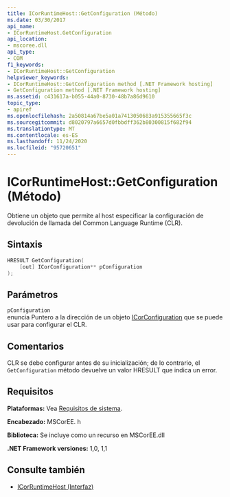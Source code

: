 ```yaml
---
title: ICorRuntimeHost::GetConfiguration (Método)
ms.date: 03/30/2017
api_name:
- ICorRuntimeHost.GetConfiguration
api_location:
- mscoree.dll
api_type:
- COM
f1_keywords:
- ICorRuntimeHost::GetConfiguration
helpviewer_keywords:
- ICorRuntimeHost::GetConfiguration method [.NET Framework hosting]
- GetConfiguration method [.NET Framework hosting]
ms.assetid: c431617a-b055-44a0-8730-48b7a86d9610
topic_type:
- apiref
ms.openlocfilehash: 2a50814a67be5a01a7413050683a915355665f3c
ms.sourcegitcommit: d8020797a6657d0fbbdff362b80300815f682f94
ms.translationtype: MT
ms.contentlocale: es-ES
ms.lasthandoff: 11/24/2020
ms.locfileid: "95720651"
---
```

# <a name="icorruntimehostgetconfiguration-method"></a>ICorRuntimeHost::GetConfiguration (Método)

Obtiene un objeto que permite al host especificar la configuración de devolución de llamada del Common Language Runtime (CLR).  
  
## <a name="syntax"></a>Sintaxis  
  
```cpp  
HRESULT GetConfiguration(  
    [out] ICorConfiguration** pConfiguration  
);  
```  
  
## <a name="parameters"></a>Parámetros  

 `pConfiguration`  
 enuncia Puntero a la dirección de un objeto [ICorConfiguration](icorconfiguration-interface.md) que se puede usar para configurar el CLR.  
  
## <a name="remarks"></a>Comentarios  

 CLR se debe configurar antes de su inicialización; de lo contrario, el `GetConfiguration` método devuelve un valor HRESULT que indica un error.  
  
## <a name="requirements"></a>Requisitos  

 **Plataformas:** Vea [Requisitos de sistema](../../get-started/system-requirements.md).  
  
 **Encabezado:** MSCorEE. h  
  
 **Biblioteca:** Se incluye como un recurso en MSCorEE.dll  
  
 **.NET Framework versiones:** 1,0, 1,1  
  
## <a name="see-also"></a>Consulte también

- [ICorRuntimeHost (Interfaz)](icorruntimehost-interface.md)
